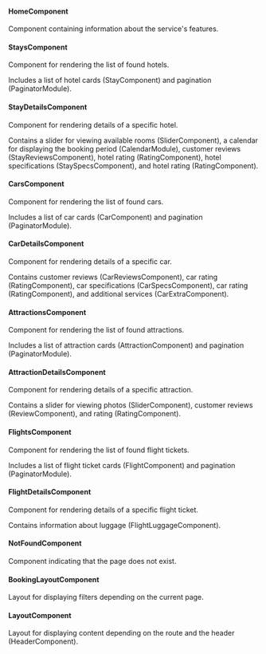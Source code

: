 #### HomeComponent

Component containing information about the service's features.

#### StaysComponent

Component for rendering the list of found hotels.

Includes a list of hotel cards (StayComponent) and pagination (PaginatorModule).

#### StayDetailsComponent

Component for rendering details of a specific hotel.

Contains a slider for viewing available rooms (SliderComponent), a calendar for displaying the booking period (CalendarModule), customer reviews (StayReviewsComponent), hotel rating (RatingComponent), hotel specifications (StaySpecsComponent), and hotel rating (RatingComponent).

#### CarsComponent

Component for rendering the list of found cars.

Includes a list of car cards (CarComponent) and pagination (PaginatorModule).

#### CarDetailsComponent

Component for rendering details of a specific car.

Contains customer reviews (CarReviewsComponent), car rating (RatingComponent), car specifications (CarSpecsComponent), car rating (RatingComponent), and additional services (CarExtraComponent).

#### AttractionsComponent

Component for rendering the list of found attractions.

Includes a list of attraction cards (AttractionComponent) and pagination (PaginatorModule).

#### AttractionDetailsComponent

Component for rendering details of a specific attraction.

Contains a slider for viewing photos (SliderComponent), customer reviews (ReviewComponent), and rating (RatingComponent).

#### FlightsComponent

Component for rendering the list of found flight tickets.

Includes a list of flight ticket cards (FlightComponent) and pagination (PaginatorModule).

#### FlightDetailsComponent

Component for rendering details of a specific flight ticket.

Contains information about luggage (FlightLuggageComponent).

#### NotFoundComponent

Component indicating that the page does not exist.

#### BookingLayoutComponent

Layout for displaying filters depending on the current page.

#### LayoutComponent

Layout for displaying content depending on the route and the header (HeaderComponent).
